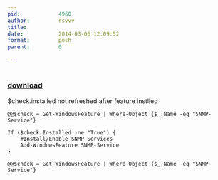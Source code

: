 ```yaml
---
pid:            4960
author:         rsvvv
title:          
date:           2014-03-06 12:09:52
format:         posh
parent:         0

---
```


# 

### [download](//scripts/4960.ps1)

$check.installed not refreshed after feature instlled

```posh
@@$check = Get-WindowsFeature | Where-Object {$_.Name -eq "SNMP-Service"}

If ($check.Installed -ne "True") {
	#Install/Enable SNMP Services
	Add-WindowsFeature SNMP-Service 
}

@@$check = Get-WindowsFeature | Where-Object {$_.Name -eq "SNMP-Service"}
```
